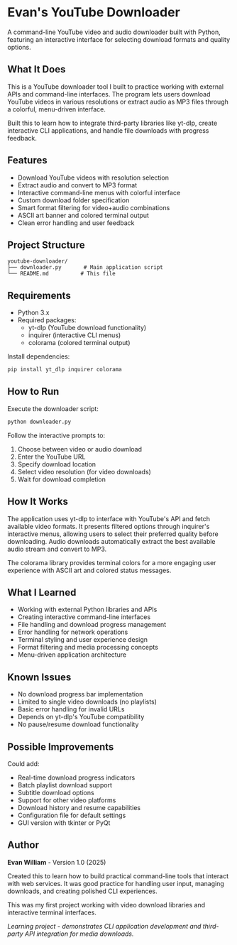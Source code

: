 # Evan's YouTube Downloader

A command-line YouTube video and audio downloader built with Python, featuring an interactive interface for selecting download formats and quality options.

## What It Does

This is a YouTube downloader tool I built to practice working with external APIs and command-line interfaces. The program lets users download YouTube videos in various resolutions or extract audio as MP3 files through a colorful, menu-driven interface.

Built this to learn how to integrate third-party libraries like yt-dlp, create interactive CLI applications, and handle file downloads with progress feedback.

## Features

* Download YouTube videos with resolution selection
* Extract audio and convert to MP3 format  
* Interactive command-line menus with colorful interface
* Custom download folder specification
* Smart format filtering for video+audio combinations
* ASCII art banner and colored terminal output
* Clean error handling and user feedback

## Project Structure

```
youtube-downloader/
├── downloader.py       # Main application script
└── README.md          # This file
```

## Requirements

* Python 3.x
* Required packages:
  - yt-dlp (YouTube download functionality)
  - inquirer (interactive CLI menus)
  - colorama (colored terminal output)

Install dependencies:

```bash
pip install yt_dlp inquirer colorama
```

## How to Run

Execute the downloader script:

```bash
python downloader.py
```

Follow the interactive prompts to:
1. Choose between video or audio download
2. Enter the YouTube URL
3. Specify download location
4. Select video resolution (for video downloads)
5. Wait for download completion

## How It Works

The application uses yt-dlp to interface with YouTube's API and fetch available video formats. It presents filtered options through inquirer's interactive menus, allowing users to select their preferred quality before downloading. Audio downloads automatically extract the best available audio stream and convert to MP3.

The colorama library provides terminal colors for a more engaging user experience with ASCII art and colored status messages.

## What I Learned

* Working with external Python libraries and APIs
* Creating interactive command-line interfaces
* File handling and download progress management
* Error handling for network operations
* Terminal styling and user experience design
* Format filtering and media processing concepts
* Menu-driven application architecture

## Known Issues

* No download progress bar implementation
* Limited to single video downloads (no playlists)
* Basic error handling for invalid URLs
* Depends on yt-dlp's YouTube compatibility
* No pause/resume download functionality

## Possible Improvements

Could add:
* Real-time download progress indicators
* Batch playlist download support
* Subtitle download options
* Support for other video platforms
* Download history and resume capabilities
* Configuration file for default settings
* GUI version with tkinter or PyQt

## Author

**Evan William** - Version 1.0 (2025)

Created this to learn how to build practical command-line tools that interact with web services. It was good practice for handling user input, managing downloads, and creating polished CLI experiences.

This was my first project working with video download libraries and interactive terminal interfaces.

*Learning project - demonstrates CLI application development and third-party API integration for media downloads.*
